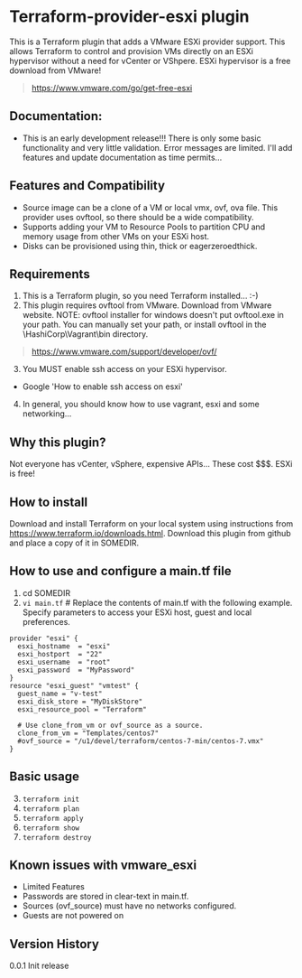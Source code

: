 Terraform-provider-esxi plugin
==============================
This is a Terraform plugin that adds a VMware ESXi provider support.  This allows Terraform to control and provision VMs directly on an ESXi hypervisor without a need for vCenter or VShpere.   ESXi hypervisor is a free download from VMware!
>https://www.vmware.com/go/get-free-esxi

Documentation:
-------------
* This is an early development release!!!   There is only some basic functionality and very little validation.   Error messages are limited.  I'll add features and update documentation as time permits...

Features and Compatibility
--------------------------
* Source image can be a clone of a VM or local vmx, ovf, ova file. This provider uses ovftool, so there should be a wide compatibility.
* Supports adding your VM to Resource Pools to partition CPU and memory usage from other VMs on your ESXi host.
* Disks can be provisioned using thin, thick or eagerzeroedthick.

Requirements
------------
1. This is a Terraform plugin, so you need Terraform installed...  :-)
2. This plugin requires ovftool from VMware.  Download from VMware website.  NOTE: ovftool installer for windows doesn't put ovftool.exe in your path.  You can manually set your path, or install ovftool in the \HashiCorp\Vagrant\bin directory.
>https://www.vmware.com/support/developer/ovf/
3. You MUST enable ssh access on your ESXi hypervisor.
  * Google 'How to enable ssh access on esxi'
4. In general, you should know how to use vagrant, esxi and some networking...

Why this plugin?
----------------
Not everyone has vCenter, vSphere, expensive APIs...  These cost $$$.  ESXi is free!

How to install
--------------
Download and install Terraform on your local system using instructions from https://www.terraform.io/downloads.html.
Download this plugin from github and place a copy of it in SOMEDIR.

How to use and configure a main.tf file
---------------------------------------

1. cd SOMEDIR
2. `vi main.tf`  # Replace the contents of main.tf with the following example. Specify parameters to access your ESXi host, guest and local preferences.

```
provider "esxi" {
  esxi_hostname  = "esxi"
  esxi_hostport  = "22"
  esxi_username  = "root"
  esxi_password  = "MyPassword"
}
resource "esxi_guest" "vmtest" {
  guest_name = "v-test"
  esxi_disk_store = "MyDiskStore"
  esxi_resource_pool = "Terraform"

  # Use clone_from_vm or ovf_source as a source.
  clone_from_vm = "Templates/centos7"
  #ovf_source = "/u1/devel/terraform/centos-7-min/centos-7.vmx"
}
```

Basic usage
-----------
3. `terraform init`
4. `terraform plan`
5. `terraform apply`
6. `terraform show`
7. `terraform destroy`

Known issues with vmware_esxi
-----------------------------
* Limited Features 
* Passwords are stored in clear-text in main.tf.
* Sources (ovf_source) must have no networks configured.
* Guests are not powered on

Version History
---------------
0.0.1 Init release
